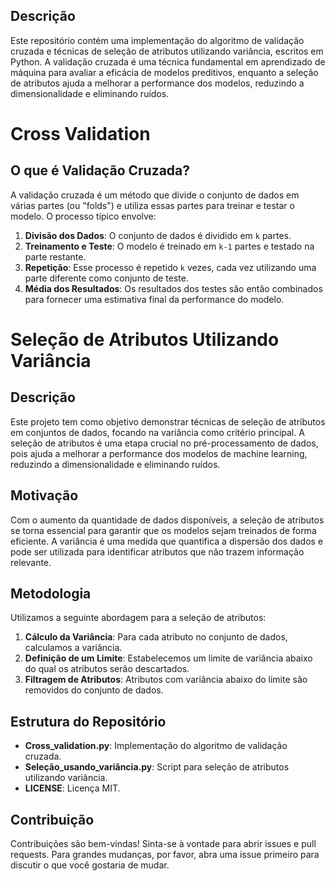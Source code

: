 ## Descrição
Este repositório contém uma implementação do algoritmo de validação cruzada e técnicas de seleção de atributos utilizando variância, escritos em Python. A validação cruzada é uma técnica fundamental em aprendizado de máquina para avaliar a eficácia de modelos preditivos, enquanto a seleção de atributos ajuda a melhorar a performance dos modelos, reduzindo a dimensionalidade e eliminando ruídos.

# Cross Validation

## O que é Validação Cruzada?

A validação cruzada é um método que divide o conjunto de dados em várias partes (ou "folds") e utiliza essas partes para treinar e testar o modelo. O processo típico envolve:

1. **Divisão dos Dados**: O conjunto de dados é dividido em `k` partes.
2. **Treinamento e Teste**: O modelo é treinado em `k-1` partes e testado na parte restante.
3. **Repetição**: Esse processo é repetido `k` vezes, cada vez utilizando uma parte diferente como conjunto de teste.
4. **Média dos Resultados**: Os resultados dos testes são então combinados para fornecer uma estimativa final da performance do modelo.

# Seleção de Atributos Utilizando Variância

## Descrição

Este projeto tem como objetivo demonstrar técnicas de seleção de atributos em conjuntos de dados, focando na variância como critério principal. A seleção de atributos é uma etapa crucial no pré-processamento de dados, pois ajuda a melhorar a performance dos modelos de machine learning, reduzindo a dimensionalidade e eliminando ruídos.

## Motivação

Com o aumento da quantidade de dados disponíveis, a seleção de atributos se torna essencial para garantir que os modelos sejam treinados de forma eficiente. A variância é uma medida que quantifica a dispersão dos dados e pode ser utilizada para identificar atributos que não trazem informação relevante.

## Metodologia

Utilizamos a seguinte abordagem para a seleção de atributos:

1. **Cálculo da Variância**: Para cada atributo no conjunto de dados, calculamos a variância.
2. **Definição de um Limite**: Estabelecemos um limite de variância abaixo do qual os atributos serão descartados.
3. **Filtragem de Atributos**: Atributos com variância abaixo do limite são removidos do conjunto de dados.

## Estrutura do Repositório

- **Cross_validation.py**: Implementação do algoritmo de validação cruzada.
- **Seleção_usando_variância.py**: Script para seleção de atributos utilizando variância.
- **LICENSE**: Licença MIT.

## Contribuição

Contribuições são bem-vindas! Sinta-se à vontade para abrir issues e pull requests. Para grandes mudanças, por favor, abra uma issue primeiro para discutir o que você gostaria de mudar.
